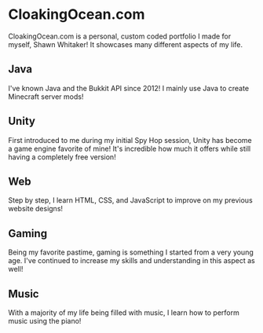 # CloakingOcean.com
CloakingOcean.com is a personal, custom coded portfolio I made for myself, Shawn Whitaker!
It showcases many different aspects of my life.

## Java
I've known Java and the Bukkit API since 2012! I mainly use Java to create Minecraft server
mods!

## Unity
First introduced to me during my initial Spy Hop session, Unity has become a game engine favorite
of mine! It's incredible how much it offers while still having a completely free version!

## Web
Step by step, I learn HTML, CSS, and JavaScript to improve on my previous website designs!

## Gaming
Being my favorite pastime, gaming is something I started from a very young age. I've continued
to increase my skills and understanding in this aspect as well!

## Music
With a majority of my life being filled with music, I learn how to perform music using the piano!